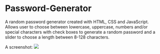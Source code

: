 # Password-Generator
A random password generator created with HTML, CSS and JavaScript. 
Allows user to choose between lowercase, uppercase, numbers and/or special characters with check boxes to generate a random password and a slider to choose a length between 8-128 characters. 

A screenshot: <img src="C:\Users\Ari\MSUBC\password-generator\assets\images\screenshot.PNG">
